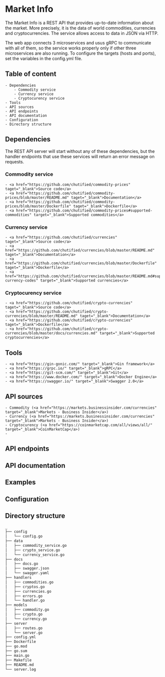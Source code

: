 # Market Info
The Market Info is a REST API that provides up-to-date information about the market. More precisely, it is the data of world commodities, currencies and cryptocurrencies. The service allows access to data in JSON via HTTP.

The web app connects 3 microservices and usus gRPC to communicate with all of them, so the service works properly only if other three microservices are also running. To configure the targets (hosts and ports), set the variables in the config.yml file.

## Table of content
    - Dependencies
        - Commodity service
        - Currency service
        - Cryptocurency service
    - Tools
    - API sources
    - API endpoints
    - API documentation
    - Configuration
    - Directory structure

## Dependencies
The REST API server will start without any of these dependencies, but the handler endpoints that use these services will return an error message on requests.

### Commodity service
    - <a href="https://github.com/chutified/commodity-prices" taget="_blank">Source code</a>
    - <a href="https://github.com/chutified/commodity-prices/blob/master/README.md" taget="_blank">Documentation</a>
    - <a href="https://github.com/chutified/commodity-prices/blob/master/Dockerfile" taget="_blank">Dockerfile</a>
    - <a href="https://github.com/chutified/commodity-prices#supported-commodities" target="_blank">Supported commodities</a>

### Currency service
    - <a href="https://github.com/chutified/currencies" taget="_blank">Source code</a>
    - <a href="https://github.com/chutified/currencies/blob/master/README.md" taget="_blank">Documentation</a>
    - <a href="https://github.com/chutified/currencies/blob/master/Dockerfile" taget="_blank">Dockerfile</a>
    - <a href="https://github.com/chutified/currencies/blob/master/README.md#supported-currency-codes" target="_blank">Supported currencies</a>

### Cryptocurency service
    - <a href="https://github.com/chutified/crypto-currencies" taget="_blank">Source code</a>
    - <a href="https://github.com/chutified/crypto-currencies/blob/master/README.md" taget="_blank">Documentation</a>
    - <a href="https://github.com/chutified/crypto-currencies" taget="_blank">Dockerfile</a>
    - <a href="https://github.com/chutified/crypto-currencies/blob/master/docs/currencies.md" target="_blank">Supported cryptocurrencies</a>

## Tools
    - <a href="https://gin-gonic.com/" target="_blank">Gin framework</a>
    - <a href="https://grpc.io/" target="_blank">gRPC</a>
    - <a href="https://git-scm.com/" target="_blank">Git</a>
    - <a href="https://www.docker.com/" target="_blank">Docker Engine</a>
    - <a href="https://swagger.io/" target="_blank">Swagger 2.0</a>

## API sources
    - Commodity (<a href="https://markets.businessinsider.com/currencies" target="_blank">Markets - Business Insider</a>)
    - Currency (<a href="https://markets.businessinsider.com/currencies" target="_blank">Markets - Business Insider</a>)
    - Cryptocurency (<a href="https://coinmarketcap.com/all/views/all/" target="_blank">CoinMarketCap</a>)
    - 
## API endpoints

## API documentation

## Examples

## Configuration

## Directory structure
```bash
_
├── config
│   └── config.go
├── data
│   ├── commodity_service.go
│   ├── crypto_service.go
│   └── currency_service.go
├── docs
│   ├── docs.go
│   ├── swagger.json
│   └── swagger.yaml
├── handlers
│   ├── commodities.go
│   ├── cryptos.go
│   ├── currencies.go
│   ├── errors.go
│   └── handler.go
├── models
│   ├── commodity.go
│   ├── crypto.go
│   └── currency.go
├── server
│   ├── routes.go
│   └── server.go
├── config.yml
├── Dockerfile
├── go.mod
├── go.sum
├── main.go
├── Makefile
├── README.md
└── server.log
```
